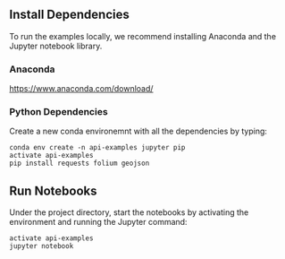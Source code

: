 ## Install Dependencies
To run the examples locally, we recommend installing Anaconda and the Jupyter notebook library.

### Anaconda
https://www.anaconda.com/download/

### Python Dependencies
Create a new conda environemnt with all the dependencies by typing:

```
conda env create -n api-examples jupyter pip
activate api-examples
pip install requests folium geojson
```

## Run Notebooks
Under the project directory, start the notebooks by activating the environment and running the Jupyter command:

```
activate api-examples
jupyter notebook
```

